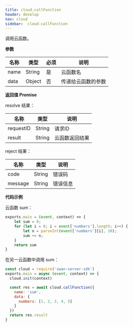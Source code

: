 ```yaml
---
title: cloud.callFunction
header: develop
nav: cloud
sidebar:  cloud-callFunction
---
```


 

调用云函数。


**参数**

|名称|类型|必须|说明|
|---|---|---|---|
|name|String|是|云函数名|
|data|Object|否|传递给云函数的参数|


**返回值 Promise**

resolve 结果：

|名称|类型|说明|
|---|---|---|
|requestID|String|请求ID|
|result|String|云函数返回结果|

reject 结果：

|名称|类型|说明|
|---|---|---|
|code|String|错误码|
|message|String|错误信息|


**代码示例**

云函数 sum：
``` js
exports.main = (event, context) => {
    let sum = 0;
    for (let i = 0; i < event['numbers'].length; i++) {
        let n = parseInt(event['numbers'][i], 10);
        sum += n;
    }
    return sum
}
```

在另一云函数中调用 sum：
``` js
const cloud = require('swan-server-sdk')
exports.main = async (event, context) => {
  cloud.init(context)

  const res = await cloud.callFunction({
    name: 'sum',
    data: {
      numbers: [1, 2, 3, 4, 5]
    }
  })
  return res.result
}
```

